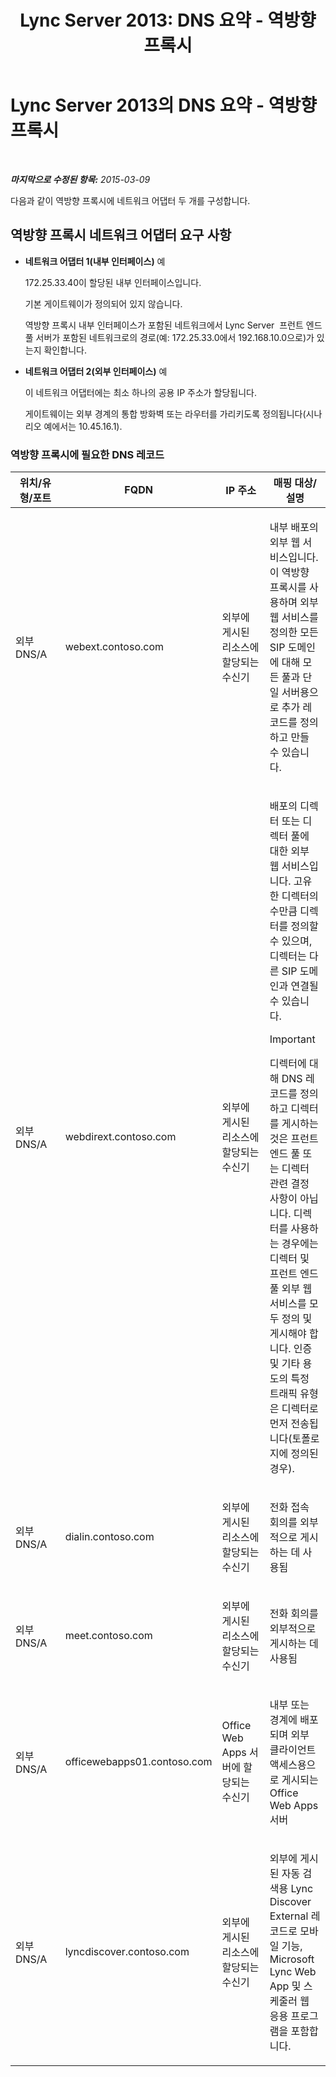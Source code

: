 ﻿---
title: 'Lync Server 2013: DNS 요약 - 역방향 프록시'
TOCTitle: DNS 요약 - 역방향 프록시
ms:assetid: 3073affa-4d92-4453-9974-3a82ca0c6445
ms:mtpsurl: https://technet.microsoft.com/ko-kr/library/JJ204781(v=OCS.15)
ms:contentKeyID: 49303208
ms.date: 08/10/2015
mtps_version: v=OCS.15
ms.translationtype: HT
---

# Lync Server 2013의 DNS 요약 - 역방향 프록시

 

_**마지막으로 수정된 항목:** 2015-03-09_

다음과 같이 역방향 프록시에 네트워크 어댑터 두 개를 구성합니다.

## 역방향 프록시 네트워크 어댑터 요구 사항

  - **네트워크 어댑터 1(내부 인터페이스)** 예
    
    172.25.33.40이 할당된 내부 인터페이스입니다.
    
    기본 게이트웨이가 정의되어 있지 않습니다.
    
    역방향 프록시 내부 인터페이스가 포함된 네트워크에서 Lync Server  프런트 엔드 풀 서버가 포함된 네트워크로의 경로(예: 172.25.33.0에서 192.168.10.0으로)가 있는지 확인합니다.

  - **네트워크 어댑터 2(외부 인터페이스)** 예
    
    이 네트워크 어댑터에는 최소 하나의 공용 IP 주소가 할당됩니다.
    
    게이트웨이는 외부 경계의 통합 방화벽 또는 라우터를 가리키도록 정의됩니다(시나리오 예에서는 10.45.16.1).

### 역방향 프록시에 필요한 DNS 레코드

<table>
<colgroup>
<col style="width: 25%" />
<col style="width: 25%" />
<col style="width: 25%" />
<col style="width: 25%" />
</colgroup>
<thead>
<tr class="header">
<th>위치/유형/포트</th>
<th>FQDN</th>
<th>IP 주소</th>
<th>매핑 대상/설명</th>
</tr>
</thead>
<tbody>
<tr class="odd">
<td><p>외부 DNS/A</p></td>
<td><p>webext.contoso.com</p></td>
<td><p>외부에 게시된 리소스에 할당되는 수신기</p></td>
<td><p>내부 배포의 외부 웹 서비스입니다. 이 역방향 프록시를 사용하며 외부 웹 서비스를 정의한 모든 SIP 도메인에 대해 모든 풀과 단일 서버용으로 추가 레코드를 정의하고 만들 수 있습니다.</p></td>
</tr>
<tr class="even">
<td><p>외부 DNS/A</p></td>
<td><p>webdirext.contoso.com</p></td>
<td><p>외부에 게시된 리소스에 할당되는 수신기</p></td>
<td><p>배포의 디렉터 또는 디렉터 풀에 대한 외부 웹 서비스입니다. 고유한 디렉터의 수만큼 디렉터를 정의할 수 있으며, 디렉터는 다른 SIP 도메인과 연결될 수 있습니다.</p>
<div class="alert">

> [!IMPORTANT]
> 디렉터에 대해 DNS 레코드를 정의하고 디렉터를 게시하는 것은 프런트 엔드 풀 또는 디렉터 관련 결정 사항이 아닙니다. 디렉터를 사용하는 경우에는 디렉터 및 프런트 엔드 풀 외부 웹 서비스를 모두 정의 및 게시해야 합니다. 인증 및 기타 용도의 특정 트래픽 유형은 디렉터로 먼저 전송됩니다(토폴로지에 정의된 경우).


</div></td>
</tr>
<tr class="odd">
<td><p>외부 DNS/A</p></td>
<td><p>dialin.contoso.com</p></td>
<td><p>외부에 게시된 리소스에 할당되는 수신기</p></td>
<td><p>전화 접속 회의를 외부적으로 게시하는 데 사용됨</p></td>
</tr>
<tr class="even">
<td><p>외부 DNS/A</p></td>
<td><p>meet.contoso.com</p></td>
<td><p>외부에 게시된 리소스에 할당되는 수신기</p></td>
<td><p>전화 회의를 외부적으로 게시하는 데 사용됨</p></td>
</tr>
<tr class="odd">
<td><p>외부 DNS/A</p></td>
<td><p>officewebapps01.contoso.com</p></td>
<td><p>Office Web Apps 서버에 할당되는 수신기</p></td>
<td><p>내부 또는 경계에 배포되며 외부 클라이언트 액세스용으로 게시되는 Office Web Apps 서버</p></td>
</tr>
<tr class="even">
<td><p>외부 DNS/A</p></td>
<td><p>lyncdiscover.contoso.com</p></td>
<td><p>외부에 게시된 리소스에 할당되는 수신기</p></td>
<td><p>외부에 게시된 자동 검색용 Lync Discover External 레코드로 모바일 기능, Microsoft Lync Web App 및 스케줄러 웹 응용 프로그램을 포함합니다.</p></td>
</tr>
</tbody>
</table>

